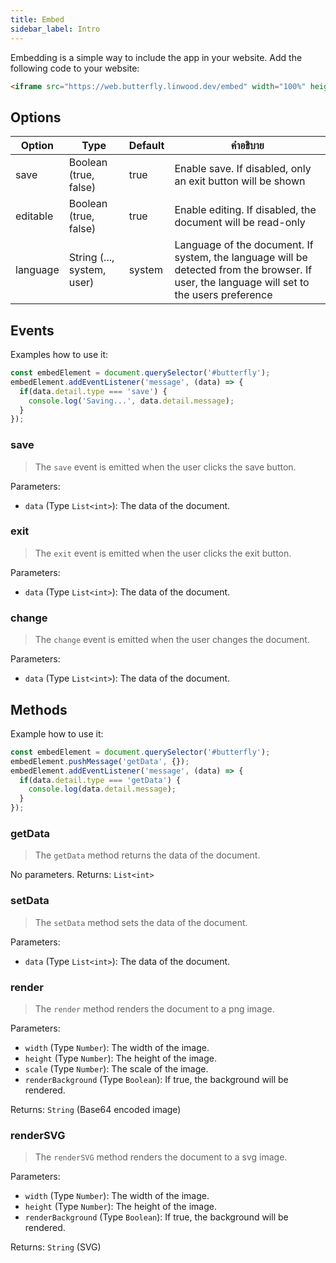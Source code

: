```yaml
---
title: Embed
sidebar_label: Intro
---
```


Embedding is a simple way to include the app in your website. Add the following code to your website:

```html
<iframe src="https://web.butterfly.linwood.dev/embed" width="100%" height="500px" allowtransparency="true"></iframe>
```

## Options

| Option   | Type                       | Default | คำอธิบาย                                                                                                                                    |
| -------- | -------------------------- | ------- | ------------------------------------------------------------------------------------------------------------------------------------------- |
| save     | Boolean (true, false)      | true    | Enable save. If disabled, only an exit button will be shown                                                                                 |
| editable | Boolean (true, false)      | true    | Enable editing. If disabled, the document will be read-only                                                                                 |
| language | String (..., system, user) | system  | Language of the document. If system, the language will be detected from the browser. If user, the language will set to the users preference |

## Events

Examples how to use it:

```javascript
const embedElement = document.querySelector('#butterfly');
embedElement.addEventListener('message', (data) => {
  if(data.detail.type === 'save') {
    console.log('Saving...', data.detail.message);
  }
});
```

### save

> The `save` event is emitted when the user clicks the save button.

Parameters:

* `data` (Type `List<int>`): The data of the document.

### exit

> The `exit` event is emitted when the user clicks the exit button.

Parameters:

* `data` (Type `List<int>`): The data of the document.

### change

> The `change` event is emitted when the user changes the document.

Parameters:

* `data` (Type `List<int>`): The data of the document.

## Methods

Example how to use it:

```javascript
const embedElement = document.querySelector('#butterfly');
embedElement.pushMessage('getData', {});
embedElement.addEventListener('message', (data) => {
  if(data.detail.type === 'getData') {
    console.log(data.detail.message);
  }
});
```

### getData

> The `getData` method returns the data of the document.

No parameters. Returns: `List<int>`

### setData

> The `setData` method sets the data of the document.

Parameters:

* `data` (Type `List<int>`): The data of the document.

### render

> The `render` method renders the document to a png image.

Parameters:

* `width` (Type `Number`): The width of the image.
* `height` (Type `Number`): The height of the image.
* `scale` (Type `Number`): The scale of the image.
* `renderBackground` (Type `Boolean`): If true, the background will be rendered.

Returns: `String` (Base64 encoded image)

### renderSVG

> The `renderSVG` method renders the document to a svg image.

Parameters:

* `width` (Type `Number`): The width of the image.
* `height` (Type `Number`): The height of the image.
* `renderBackground` (Type `Boolean`): If true, the background will be rendered.

Returns: `String` (SVG)
